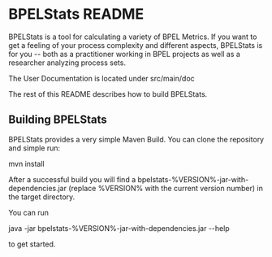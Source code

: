 BPELStats README
================

BPELStats is a tool for calculating a variety of BPEL Metrics. If you want to get a feeling of your process complexity and different aspects, BPELStats is for you -- both as a practitioner working in BPEL projects as well as a researcher analyzing process sets.

The User Documentation is located under src/main/doc

The rest of this README describes how to build BPELStats.

Building BPELStats
------------------

BPELStats provides a very simple Maven Build. You can clone the repository and simple run: 

   mvn install

After a successful build you will find a bpelstats-%VERSION%-jar-with-dependencies.jar (replace %VERSION% with the current version number) in the target directory.

You can run 

   java -jar bpelstats-%VERSION%-jar-with-dependencies.jar --help 

to get started.
